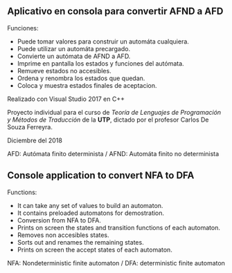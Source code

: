 ## Aplicativo en consola para convertir AFND a AFD

Funciones:
- Puede tomar valores para construir un automáta cualquiera.
- Puede utilizar un automáta precargado.
- Convierte un autómata de AFND a AFD.
- Imprime en pantalla los estados y funciones del autómata.
- Remueve estados no accesibles.
- Ordena y renombra los estados que quedan.
- Coloca y muestra estados finales de aceptacion.

Realizado con Visual Studio 2017 en C++

Proyecto individual para el curso de *Teoría de Lenguajes de Programación y Métodos de Traducción* de la **UTP**, dictado por el profesor Carlos De Souza Ferreyra.

Diciembre del 2018

AFD: Autómata finito determinista / AFND: Automáta finito no determinista


## Console application to convert NFA to DFA

Functions:
- It can take any set of values to build an automaton.
- It contains preloaded automatons for demostration.
- Conversion from NFA to DFA.
- Prints on screen the states and transition functions of each automaton.
- Removes non accesibles states. 
- Sorts out and renames the remaining states.
- Prints on screen the accept states of each automaton.

NFA: Nondeterministic finite automaton / DFA: deterministic finite automaton

